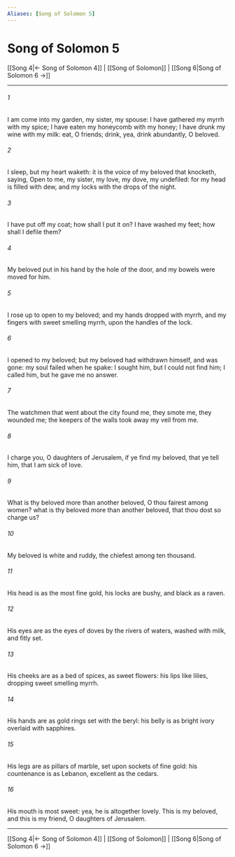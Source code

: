 ```yaml
---
Aliases: [Song of Solomon 5]
---
```

# Song of Solomon 5

[[Song 4|← Song of Solomon 4]] | [[Song of Solomon]] | [[Song 6|Song of Solomon 6 →]]
***



###### 1 
I am come into my garden, my sister, my spouse: I have gathered my myrrh with my spice; I have eaten my honeycomb with my honey; I have drunk my wine with my milk: eat, O friends; drink, yea, drink abundantly, O beloved. 

###### 2 
I sleep, but my heart waketh: it is the voice of my beloved that knocketh, saying, Open to me, my sister, my love, my dove, my undefiled: for my head is filled with dew, and my locks with the drops of the night. 

###### 3 
I have put off my coat; how shall I put it on? I have washed my feet; how shall I defile them? 

###### 4 
My beloved put in his hand by the hole of the door, and my bowels were moved for him. 

###### 5 
I rose up to open to my beloved; and my hands dropped with myrrh, and my fingers with sweet smelling myrrh, upon the handles of the lock. 

###### 6 
I opened to my beloved; but my beloved had withdrawn himself, and was gone: my soul failed when he spake: I sought him, but I could not find him; I called him, but he gave me no answer. 

###### 7 
The watchmen that went about the city found me, they smote me, they wounded me; the keepers of the walls took away my veil from me. 

###### 8 
I charge you, O daughters of Jerusalem, if ye find my beloved, that ye tell him, that I am sick of love. 

###### 9 
What is thy beloved more than another beloved, O thou fairest among women? what is thy beloved more than another beloved, that thou dost so charge us? 

###### 10 
My beloved is white and ruddy, the chiefest among ten thousand. 

###### 11 
His head is as the most fine gold, his locks are bushy, and black as a raven. 

###### 12 
His eyes are as the eyes of doves by the rivers of waters, washed with milk, and fitly set. 

###### 13 
His cheeks are as a bed of spices, as sweet flowers: his lips like lilies, dropping sweet smelling myrrh. 

###### 14 
His hands are as gold rings set with the beryl: his belly is as bright ivory overlaid with sapphires. 

###### 15 
His legs are as pillars of marble, set upon sockets of fine gold: his countenance is as Lebanon, excellent as the cedars. 

###### 16 
His mouth is most sweet: yea, he is altogether lovely. This is my beloved, and this is my friend, O daughters of Jerusalem.

***
[[Song 4|← Song of Solomon 4]] | [[Song of Solomon]] | [[Song 6|Song of Solomon 6 →]]
